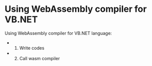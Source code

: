 # Using WebAssembly compiler for VB.NET

Using WebAssembly compiler for VB.NET language:

+ 1. Write codes
+ 2. Call wasm compiler

```vbnet

```

